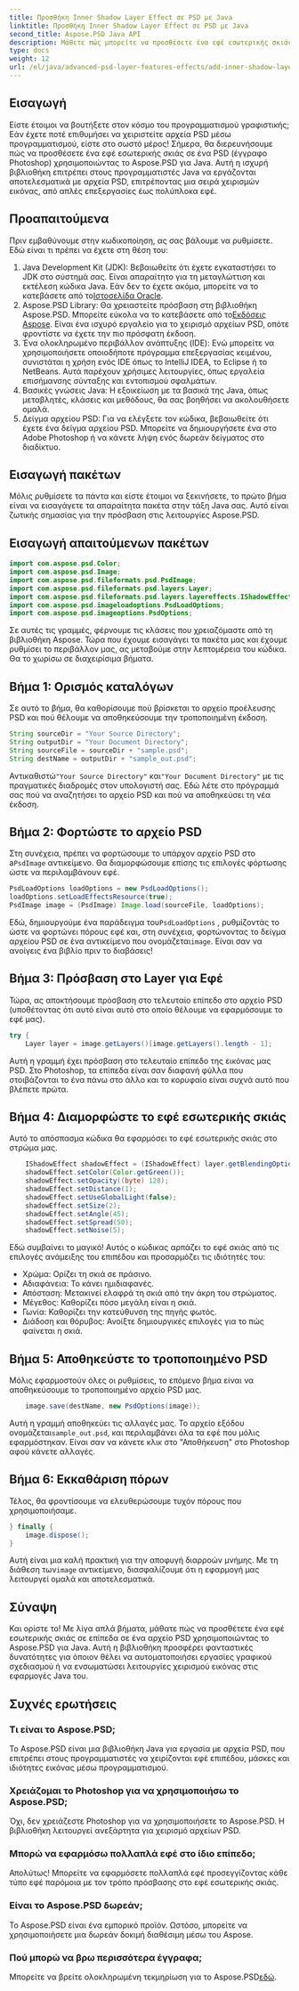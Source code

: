 ```yaml
---
title: Προσθήκη Inner Shadow Layer Effect σε PSD με Java
linktitle: Προσθήκη Inner Shadow Layer Effect σε PSD με Java
second_title: Aspose.PSD Java API
description: Μάθετε πώς μπορείτε να προσθέσετε ένα εφέ εσωτερικής σκιάς σε αρχεία PSD χρησιμοποιώντας το Aspose.PSD για Java με αυτό το βήμα προς βήμα εκμάθηση, που περιλαμβάνει συμβουλές και βέλτιστες πρακτικές.
type: docs
weight: 12
url: /el/java/advanced-psd-layer-features-effects/add-inner-shadow-layer-effect-psd/
---
```

## Εισαγωγή
Είστε έτοιμοι να βουτήξετε στον κόσμο του προγραμματισμού γραφιστικής; Εάν έχετε ποτέ επιθυμήσει να χειριστείτε αρχεία PSD μέσω προγραμματισμού, είστε στο σωστό μέρος! Σήμερα, θα διερευνήσουμε πώς να προσθέσετε ένα εφέ εσωτερικής σκιάς σε ένα PSD (έγγραφο Photoshop) χρησιμοποιώντας το Aspose.PSD για Java. Αυτή η ισχυρή βιβλιοθήκη επιτρέπει στους προγραμματιστές Java να εργάζονται αποτελεσματικά με αρχεία PSD, επιτρέποντας μια σειρά χειρισμών εικόνας, από απλές επεξεργασίες έως πολύπλοκα εφέ.
## Προαπαιτούμενα
Πριν εμβαθύνουμε στην κωδικοποίηση, ας σας βάλουμε να ρυθμίσετε. Εδώ είναι τι πρέπει να έχετε στη θέση του:
1.  Java Development Kit (JDK): Βεβαιωθείτε ότι έχετε εγκαταστήσει το JDK στο σύστημά σας. Είναι απαραίτητο για τη μεταγλώττιση και εκτέλεση κώδικα Java. Εάν δεν το έχετε ακόμα, μπορείτε να το κατεβάσετε από το[Ιστοσελίδα Oracle](https://www.oracle.com/java/technologies/javase-jdk11-downloads.html).
2. Aspose.PSD Library: Θα χρειαστείτε πρόσβαση στη βιβλιοθήκη Aspose.PSD. Μπορείτε εύκολα να το κατεβάσετε από το[Εκδόσεις Aspose](https://releases.aspose.com/psd/java/). Είναι ένα ισχυρό εργαλείο για το χειρισμό αρχείων PSD, οπότε φροντίστε να έχετε την πιο πρόσφατη έκδοση.
3. Ένα ολοκληρωμένο περιβάλλον ανάπτυξης (IDE): Ενώ μπορείτε να χρησιμοποιήσετε οποιοδήποτε πρόγραμμα επεξεργασίας κειμένου, συνιστάται η χρήση ενός IDE όπως το IntelliJ IDEA, το Eclipse ή το NetBeans. Αυτά παρέχουν χρήσιμες λειτουργίες, όπως εργαλεία επισήμανσης σύνταξης και εντοπισμού σφαλμάτων.
4. Βασικές γνώσεις Java: Η εξοικείωση με τα βασικά της Java, όπως μεταβλητές, κλάσεις και μεθόδους, θα σας βοηθήσει να ακολουθήσετε ομαλά.
5. Δείγμα αρχείου PSD: Για να ελέγξετε τον κώδικα, βεβαιωθείτε ότι έχετε ένα δείγμα αρχείου PSD. Μπορείτε να δημιουργήσετε ένα στο Adobe Photoshop ή να κάνετε λήψη ενός δωρεάν δείγματος στο διαδίκτυο.
## Εισαγωγή πακέτων
Μόλις ρυθμίσετε τα πάντα και είστε έτοιμοι να ξεκινήσετε, το πρώτο βήμα είναι να εισαγάγετε τα απαραίτητα πακέτα στην τάξη Java σας. Αυτό είναι ζωτικής σημασίας για την πρόσβαση στις λειτουργίες Aspose.PSD. 
## Εισαγωγή απαιτούμενων πακέτων
```java
import com.aspose.psd.Color;
import com.aspose.psd.Image;
import com.aspose.psd.fileformats.psd.PsdImage;
import com.aspose.psd.fileformats.psd.layers.Layer;
import com.aspose.psd.fileformats.psd.layers.layereffects.IShadowEffect;
import com.aspose.psd.imageloadoptions.PsdLoadOptions;
import com.aspose.psd.imageoptions.PsdOptions;
```
Σε αυτές τις γραμμές, φέρνουμε τις κλάσεις που χρειαζόμαστε από τη βιβλιοθήκη Aspose.
Τώρα που έχουμε εισαγάγει τα πακέτα μας και έχουμε ρυθμίσει το περιβάλλον μας, ας μεταβούμε στην λεπτομέρεια του κώδικα. Θα το χωρίσω σε διαχειρίσιμα βήματα.
## Βήμα 1: Ορισμός καταλόγων
Σε αυτό το βήμα, θα καθορίσουμε πού βρίσκεται το αρχείο προέλευσης PSD και πού θέλουμε να αποθηκεύσουμε την τροποποιημένη έκδοση. 
```java
String sourceDir = "Your Source Directory";
String outputDir = "Your Document Directory";
String sourceFile = sourceDir + "sample.psd";
String destName = outputDir + "sample_out.psd";
```
 Αντικαθιστώ`"Your Source Directory"` και`"Your Document Directory"` με τις πραγματικές διαδρομές στον υπολογιστή σας. Εδώ λέτε στο πρόγραμμά σας πού να αναζητήσει το αρχείο PSD και πού να αποθηκεύσει τη νέα έκδοση.
## Βήμα 2: Φορτώστε το αρχείο PSD
 Στη συνέχεια, πρέπει να φορτώσουμε το υπάρχον αρχείο PSD στο a`PsdImage` αντικείμενο. Θα διαμορφώσουμε επίσης τις επιλογές φόρτωσης ώστε να περιλαμβάνουν εφέ.
```java
PsdLoadOptions loadOptions = new PsdLoadOptions();
loadOptions.setLoadEffectsResource(true);
PsdImage image = (PsdImage) Image.load(sourceFile, loadOptions);
```
 Εδώ, δημιουργούμε ένα παράδειγμα του`PsdLoadOptions` , ρυθμίζοντάς το ώστε να φορτώνει πόρους εφέ και, στη συνέχεια, φορτώνοντας το δείγμα αρχείου PSD σε ένα αντικείμενο που ονομάζεται`image`. Είναι σαν να ανοίγεις ένα βιβλίο πριν το διαβάσεις!
## Βήμα 3: Πρόσβαση στο Layer για Εφέ
Τώρα, ας αποκτήσουμε πρόσβαση στο τελευταίο επίπεδο στο αρχείο PSD (υποθέτοντας ότι αυτό είναι αυτό στο οποίο θέλουμε να εφαρμόσουμε το εφέ μας).
```java
try {
    Layer layer = image.getLayers()[image.getLayers().length - 1];
```
Αυτή η γραμμή έχει πρόσβαση στο τελευταίο επίπεδο της εικόνας μας PSD. Στο Photoshop, τα επίπεδα είναι σαν διαφανή φύλλα που στοιβάζονται το ένα πάνω στο άλλο και το κορυφαίο είναι συχνά αυτό που βλέπετε πρώτα.
## Βήμα 4: Διαμορφώστε το εφέ εσωτερικής σκιάς
Αυτό το απόσπασμα κώδικα θα εφαρμόσει το εφέ εσωτερικής σκιάς στο στρώμα μας. 
```java
    IShadowEffect shadowEffect = (IShadowEffect) layer.getBlendingOptions().getEffects()[0];
    shadowEffect.setColor(Color.getGreen());
    shadowEffect.setOpacity((byte) 128);
    shadowEffect.setDistance(1);
    shadowEffect.setUseGlobalLight(false);
    shadowEffect.setSize(2);
    shadowEffect.setAngle(45);
    shadowEffect.setSpread(50);
    shadowEffect.setNoise(5);
```
Εδώ συμβαίνει το μαγικό! Αυτός ο κώδικας αρπάζει το εφέ σκιάς από τις επιλογές ανάμειξης του επιπέδου και προσαρμόζει τις ιδιότητές του:
- Χρώμα: Ορίζει τη σκιά σε πράσινο.
- Αδιαφάνεια: Το κάνει ημιδιαφανές.
- Απόσταση: Μετακινεί ελαφρά τη σκιά από την άκρη του στρώματος.
- Μέγεθος: Καθορίζει πόσο μεγάλη είναι η σκιά.
- Γωνία: Καθορίζει την κατεύθυνση της πηγής φωτός.
- Διάδοση και θόρυβος: Ανοίξτε δημιουργικές επιλογές για το πώς φαίνεται η σκιά.
## Βήμα 5: Αποθηκεύστε το τροποποιημένο PSD
Μόλις εφαρμοστούν όλες οι ρυθμίσεις, το επόμενο βήμα είναι να αποθηκεύσουμε το τροποποιημένο αρχείο PSD μας.
```java
    image.save(destName, new PsdOptions(image));
```
Αυτή η γραμμή αποθηκεύει τις αλλαγές μας. Το αρχείο εξόδου ονομάζεται`sample_out.psd`, και περιλαμβάνει όλα τα εφέ που μόλις εφαρμόστηκαν. Είναι σαν να κάνετε κλικ στο "Αποθήκευση" στο Photoshop αφού κάνετε αλλαγές.
## Βήμα 6: Εκκαθάριση πόρων
Τέλος, θα φροντίσουμε να ελευθερώσουμε τυχόν πόρους που χρησιμοποιήσαμε.
```java
} finally {
    image.dispose();
}
```
 Αυτή είναι μια καλή πρακτική για την αποφυγή διαρροών μνήμης. Με τη διάθεση των`image` αντικείμενο, διασφαλίζουμε ότι η εφαρμογή μας λειτουργεί ομαλά και αποτελεσματικά.
## Σύναψη
Και ορίστε το! Με λίγα απλά βήματα, μάθατε πώς να προσθέτετε ένα εφέ εσωτερικής σκιάς σε επίπεδα σε ένα αρχείο PSD χρησιμοποιώντας το Aspose.PSD για Java. Αυτή η βιβλιοθήκη προσφέρει φανταστικές δυνατότητες για όποιον θέλει να αυτοματοποιήσει εργασίες γραφικού σχεδιασμού ή να ενσωματώσει λειτουργίες χειρισμού εικόνας στις εφαρμογές Java του. 

## Συχνές ερωτήσεις
### Τι είναι το Aspose.PSD;  
Το Aspose.PSD είναι μια βιβλιοθήκη Java για εργασία με αρχεία PSD, που επιτρέπει στους προγραμματιστές να χειρίζονται εφέ επιπέδου, μάσκες και ιδιότητες εικόνας μέσω προγραμματισμού.
### Χρειάζομαι το Photoshop για να χρησιμοποιήσω το Aspose.PSD;  
Όχι, δεν χρειάζεστε Photoshop για να χρησιμοποιήσετε το Aspose.PSD. Η βιβλιοθήκη λειτουργεί ανεξάρτητα για χειρισμό αρχείων PSD.
### Μπορώ να εφαρμόσω πολλαπλά εφέ στο ίδιο επίπεδο;  
Απολύτως! Μπορείτε να εφαρμόσετε πολλαπλά εφέ προσεγγίζοντας κάθε τύπο εφέ παρόμοια με τον τρόπο πρόσβασης στο εφέ εσωτερικής σκιάς.
### Είναι το Aspose.PSD δωρεάν;  
Το Aspose.PSD είναι ένα εμπορικό προϊόν. Ωστόσο, μπορείτε να χρησιμοποιήσετε μια δωρεάν δοκιμή διαθέσιμη μέσω του Aspose.
### Πού μπορώ να βρω περισσότερα έγγραφα;  
 Μπορείτε να βρείτε ολοκληρωμένη τεκμηρίωση για το Aspose.PSD[εδώ](https://reference.aspose.com/psd/java/).